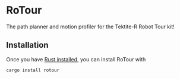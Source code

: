 # RoTour
The path planner and motion profiler for the Tektite-R Robot Tour kit!

## Installation
Once you have [Rust installed](https://doc.rust-lang.org/cargo/getting-started/installation.html), you can install RoTour with
```sh
cargo install rotour
```
